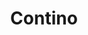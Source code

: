 ---
codehost: https://github.com/contino
facebook: https://facebook.com/ContinoHQ
instagram: https://instagram.com/contino_io
linkedin: https:/www.linkedin.com/company-beta/5097376
logohandle: continoio
sort: contino
title: Contino
twitter: https://x.com/ContinoHQ
website: https://www.contino.io/
---